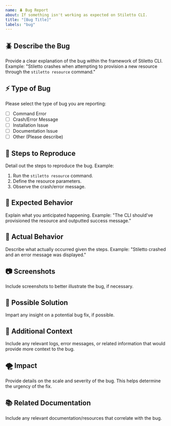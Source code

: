 ```yaml
---
name: 🪲 Bug Report
about: If something isn't working as expected on Stiletto CLI.
title: "[Bug Title]"
labels: "bug"
---
```


## 🪲 Describe the Bug
Provide a clear explanation of the bug within the framework of Stiletto CLI.
Example: "Stiletto crashes when attempting to provision a new resource through the `stiletto resource` command."

## ⚡️ Type of Bug
Please select the type of bug you are reporting:
- [ ] Command Error
- [ ] Crash/Error Message
- [ ] Installation Issue
- [ ] Documentation Issue
- [ ] Other (Please describe)

## 🔬 Steps to Reproduce
Detail out the steps to reproduce the bug.
Example:
1. Run the `stiletto resource` command.
2. Define the resource parameters.
3. Observe the crash/error message.

## 🔑 Expected Behavior
Explain what you anticipated happening.
Example: "The CLI should've provisioned the resource and outputted success message."

## 🌚 Actual Behavior
Describe what actually occurred given the steps.
Example: "Stiletto crashed and an error message was displayed."

## 📷 Screenshots
Include screenshots to better illustrate the bug, if necessary.

## 🧰 Possible Solution
Impart any insight on a potential bug fix, if possible.

## 📝 Additional Context
Include any relevant logs, error messages, or related information that would provide more context to the bug.

## 🌪️ Impact
Provide details on the scale and severity of the bug. This helps determine the urgency of the fix.

## 📚 Related Documentation
Include any relevant documentation/resources that correlate with the bug.
